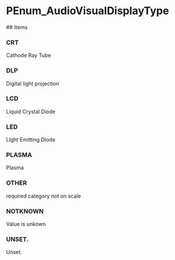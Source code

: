 # PEnum_AudioVisualDisplayType

<!-- end of definition -->## Items

### CRT
Cathode Ray Tube

### DLP
Digital light projection

### LCD
Liquid Crystal Diode

### LED
LIght Emitting Diode

### PLASMA
Plasma

### OTHER
required category not on scale

### NOTKNOWN
Value is unkown

### UNSET.
Unset.

